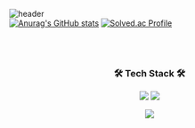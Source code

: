 
![header](https://capsule-render.vercel.app/api?type=waving&color=gradient&customColorlist=1,&height=250&section=header&text=DANBI&fontSize=60)
<br />
[![Anurag's GitHub stats](https://github-readme-stats.vercel.app/api?username=honeyl3ee&?count_private=true&show_icons=true&theme=moltack)](https://github.com/anuraghazra/github-readme-stats)
[![Solved.ac Profile](http://mazassumnida.wtf/api/v2/generate_badge?boj=switb)](https://solved.ac/switb)

<br /><br />
<h3 align="center"> 🛠️ Tech Stack 🛠️</h3>
<p align="center">
<img src="https://img.shields.io/badge/C++-00599C?style=for-the-badge&logo=C%2B%2B&logoColor=white"/>
<img src="https://img.shields.io/badge/C-A8B9CC?style=for-the-badge&logo=c&logoColor=white">
</p>

  
<p align="center">
<img src="https://img.shields.io/badge/Visual%20Studio%20Code-007ACC.svg?&style=for-the-badge&logo=Visual%20Studio%20Code&logoColor=white"/>
</p>





<!--
**honeyl3ee/honeyl3ee** is a ✨ _special_ ✨ repository because its `README.md` (this file) appears on your GitHub profile.

Here are some ideas to get you started:

- 🔭 I’m currently working on ...
- 🌱 I’m currently learning ...
- 👯 I’m looking to collaborate on ...
- 🤔 I’m looking for help with ...
- 💬 Ask me about ...
- 📫 How to reach me: ...
- 😄 Pronouns: ...
- ⚡ Fun fact: ...
-->
